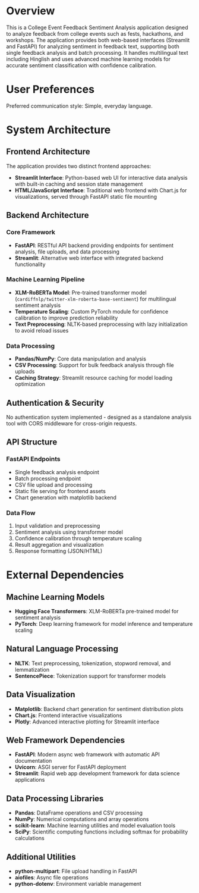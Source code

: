 # Overview

This is a College Event Feedback Sentiment Analysis application designed to analyze feedback from college events such as fests, hackathons, and workshops. The application provides both web-based interfaces (Streamlit and FastAPI) for analyzing sentiment in feedback text, supporting both single feedback analysis and batch processing. It handles multilingual text including Hinglish and uses advanced machine learning models for accurate sentiment classification with confidence calibration.

# User Preferences

Preferred communication style: Simple, everyday language.

# System Architecture

## Frontend Architecture
The application provides two distinct frontend approaches:
- **Streamlit Interface**: Python-based web UI for interactive data analysis with built-in caching and session state management
- **HTML/JavaScript Interface**: Traditional web frontend with Chart.js for visualizations, served through FastAPI static file mounting

## Backend Architecture
### Core Framework
- **FastAPI**: RESTful API backend providing endpoints for sentiment analysis, file uploads, and data processing
- **Streamlit**: Alternative web interface with integrated backend functionality

### Machine Learning Pipeline
- **XLM-RoBERTa Model**: Pre-trained transformer model (`cardiffnlp/twitter-xlm-roberta-base-sentiment`) for multilingual sentiment analysis
- **Temperature Scaling**: Custom PyTorch module for confidence calibration to improve prediction reliability
- **Text Preprocessing**: NLTK-based preprocessing with lazy initialization to avoid reload issues

### Data Processing
- **Pandas/NumPy**: Core data manipulation and analysis
- **CSV Processing**: Support for bulk feedback analysis through file uploads
- **Caching Strategy**: Streamlit resource caching for model loading optimization

## Authentication & Security
No authentication system implemented - designed as a standalone analysis tool with CORS middleware for cross-origin requests.

## API Structure
### FastAPI Endpoints
- Single feedback analysis endpoint
- Batch processing endpoint  
- CSV file upload and processing
- Static file serving for frontend assets
- Chart generation with matplotlib backend

### Data Flow
1. Input validation and preprocessing
2. Sentiment analysis using transformer model
3. Confidence calibration through temperature scaling
4. Result aggregation and visualization
5. Response formatting (JSON/HTML)

# External Dependencies

## Machine Learning Models
- **Hugging Face Transformers**: XLM-RoBERTa pre-trained model for sentiment analysis
- **PyTorch**: Deep learning framework for model inference and temperature scaling

## Natural Language Processing
- **NLTK**: Text preprocessing, tokenization, stopword removal, and lemmatization
- **SentencePiece**: Tokenization support for transformer models

## Data Visualization
- **Matplotlib**: Backend chart generation for sentiment distribution plots
- **Chart.js**: Frontend interactive visualizations
- **Plotly**: Advanced interactive plotting for Streamlit interface

## Web Framework Dependencies
- **FastAPI**: Modern async web framework with automatic API documentation
- **Uvicorn**: ASGI server for FastAPI deployment
- **Streamlit**: Rapid web app development framework for data science applications

## Data Processing Libraries
- **Pandas**: DataFrame operations and CSV processing
- **NumPy**: Numerical computations and array operations
- **scikit-learn**: Machine learning utilities and model evaluation tools
- **SciPy**: Scientific computing functions including softmax for probability calculations

## Additional Utilities
- **python-multipart**: File upload handling in FastAPI
- **aiofiles**: Async file operations
- **python-dotenv**: Environment variable management